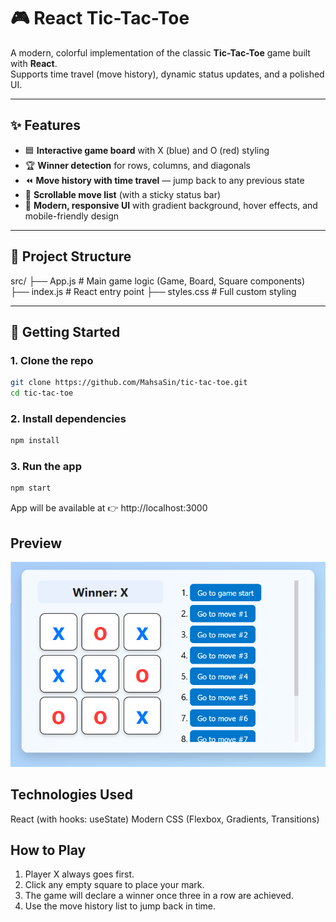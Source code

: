 # 🎮 React Tic-Tac-Toe

A modern, colorful implementation of the classic **Tic-Tac-Toe** game built with **React**.  
Supports time travel (move history), dynamic status updates, and a polished UI.

---

## ✨ Features
- 🟦 **Interactive game board** with X (blue) and O (red) styling
- 🏆 **Winner detection** for rows, columns, and diagonals
- ⏪ **Move history with time travel** — jump back to any previous state
- 📜 **Scrollable move list** (with a sticky status bar)
- 🎨 **Modern, responsive UI** with gradient background, hover effects, and mobile-friendly design

---

## 📂 Project Structure
src/
├── App.js # Main game logic (Game, Board, Square components)
├── index.js # React entry point
├── styles.css # Full custom styling



---

## 🚀 Getting Started

### 1. Clone the repo
```bash
git clone https://github.com/MahsaSin/tic-tac-toe.git
cd tic-tac-toe
```

### 2. Install dependencies
```bash
npm install
```

### 3. Run the app
```bash
npm start
```

App will be available at 👉 http://localhost:3000

## Preview
![Alt text](Preview.png)

## Technologies Used

React (with hooks: useState)
Modern CSS (Flexbox, Gradients, Transitions)

## How to Play
1. Player X always goes first.
2. Click any empty square to place your mark.
3. The game will declare a winner once three in a row are achieved.
4. Use the move history list to jump back in time.